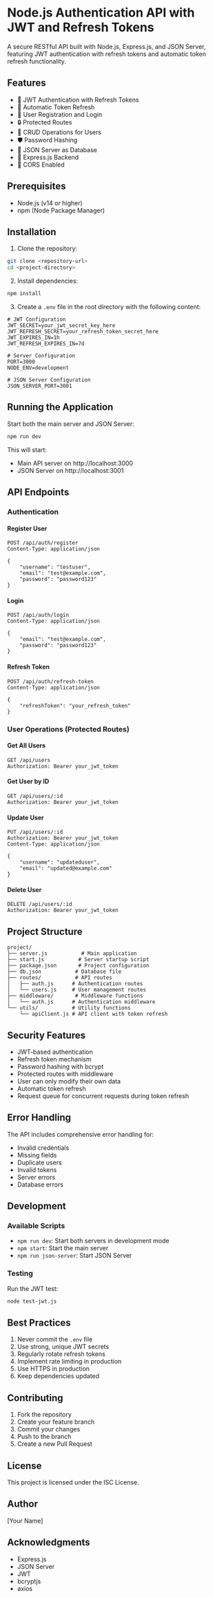 # Node.js Authentication API with JWT and Refresh Tokens

A secure RESTful API built with Node.js, Express.js, and JSON Server, featuring JWT authentication with refresh tokens and automatic token refresh functionality.

## Features

- 🔐 JWT Authentication with Refresh Tokens
- 🔄 Automatic Token Refresh
- 👤 User Registration and Login
- 🔒 Protected Routes
- 📝 CRUD Operations for Users
- 🛡️ Password Hashing
- 🔄 JSON Server as Database
- 🚀 Express.js Backend
- 🔄 CORS Enabled

## Prerequisites

- Node.js (v14 or higher)
- npm (Node Package Manager)

## Installation

1. Clone the repository:
```bash
git clone <repository-url>
cd <project-directory>
```

2. Install dependencies:
```bash
npm install
```

3. Create a `.env` file in the root directory with the following content:
```env
# JWT Configuration
JWT_SECRET=your_jwt_secret_key_here
JWT_REFRESH_SECRET=your_refresh_token_secret_here
JWT_EXPIRES_IN=1h
JWT_REFRESH_EXPIRES_IN=7d

# Server Configuration
PORT=3000
NODE_ENV=development

# JSON Server Configuration
JSON_SERVER_PORT=3001
```

## Running the Application

Start both the main server and JSON Server:
```bash
npm run dev
```

This will start:
- Main API server on http://localhost:3000
- JSON Server on http://localhost:3001

## API Endpoints

### Authentication

#### Register User
```http
POST /api/auth/register
Content-Type: application/json

{
    "username": "testuser",
    "email": "test@example.com",
    "password": "password123"
}
```

#### Login
```http
POST /api/auth/login
Content-Type: application/json

{
    "email": "test@example.com",
    "password": "password123"
}
```

#### Refresh Token
```http
POST /api/auth/refresh-token
Content-Type: application/json

{
    "refreshToken": "your_refresh_token"
}
```

### User Operations (Protected Routes)

#### Get All Users
```http
GET /api/users
Authorization: Bearer your_jwt_token
```

#### Get User by ID
```http
GET /api/users/:id
Authorization: Bearer your_jwt_token
```

#### Update User
```http
PUT /api/users/:id
Authorization: Bearer your_jwt_token
Content-Type: application/json

{
    "username": "updateduser",
    "email": "updated@example.com"
}
```

#### Delete User
```http
DELETE /api/users/:id
Authorization: Bearer your_jwt_token
```

## Project Structure

```
project/
├── server.js           # Main application
├── start.js           # Server startup script
├── package.json       # Project configuration
├── db.json           # Database file
├── routes/           # API routes
│   ├── auth.js      # Authentication routes
│   └── users.js     # User management routes
├── middleware/       # Middleware functions
│   └── auth.js      # Authentication middleware
└── utils/           # Utility functions
    └── apiClient.js # API client with token refresh
```

## Security Features

- JWT-based authentication
- Refresh token mechanism
- Password hashing with bcrypt
- Protected routes with middleware
- User can only modify their own data
- Automatic token refresh
- Request queue for concurrent requests during token refresh

## Error Handling

The API includes comprehensive error handling for:
- Invalid credentials
- Missing fields
- Duplicate users
- Invalid tokens
- Server errors
- Database errors

## Development

### Available Scripts

- `npm run dev`: Start both servers in development mode
- `npm start`: Start the main server
- `npm run json-server`: Start JSON Server

### Testing

Run the JWT test:
```bash
node test-jwt.js
```

## Best Practices

1. Never commit the `.env` file
2. Use strong, unique JWT secrets
3. Regularly rotate refresh tokens
4. Implement rate limiting in production
5. Use HTTPS in production
6. Keep dependencies updated

## Contributing

1. Fork the repository
2. Create your feature branch
3. Commit your changes
4. Push to the branch
5. Create a new Pull Request

## License

This project is licensed under the ISC License.

## Author

[Your Name]

## Acknowledgments

- Express.js
- JSON Server
- JWT
- bcryptjs
- axios 